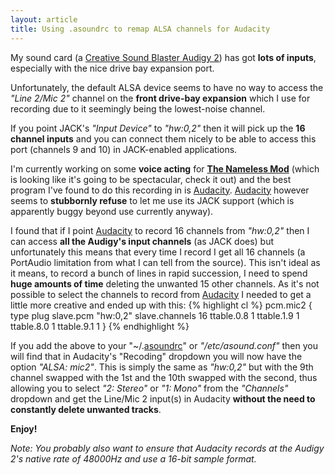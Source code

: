 ```yaml
---
layout: article
title: Using .asoundrc to remap ALSA channels for Audacity
---
```

My sound card (a [Creative Sound Blaster Audigy 2](http://en.wikipedia.org/wiki/Sound_Blaster_Audigy)) has got **lots of inputs**, especially with the nice drive bay expansion port.

Unfortunately, the default ALSA device seems to have no way to access the _"Line 2/Mic 2"_ channel on the **front drive-bay expansion** which I use for recording due to it seemingly being the lowest-noise channel.

If you point JACK's _"Input Device"_ to _"hw:0,2"_ then it will pick up the **16 channel inputs** and you can connect them nicely to be able to access this port (channels 9 and 10) in JACK-enabled applications.

I'm currently working on some **voice acting** for [**The Nameless Mod**](http://thenamelessmod.com/editors_choice/) (which is looking like it's going to be spectacular, check it out) and the best program I've found to do this recording in is [Audacity](http://audacity.sourceforge.net/). [Audacity](http://audacity.sourceforge.net/) however seems to **stubbornly refuse** to let me use its JACK support (which is apparently buggy beyond use currently anyway).

I found that if I point [Audacity](http://audacity.sourceforge.net/) to record 16 channels from _"hw:0,2"_ then I can access **all the Audigy's input channels** (as JACK does) but unfortunately this means that every time I record I get all 16 channels (a PortAudio limitation from what I can tell from the source). This isn't ideal as it means, to record a bunch of lines in rapid succession, I need to spend **huge amounts of time** deleting the unwanted 15 other channels. As it's not possible to select the channels to record from [Audacity](http://audacity.sourceforge.net/) I needed to get a little more creative and ended up with this:
{% highlight cl %}
pcm.mic2 {
	type plug
	slave.pcm "hw:0,2"
	slave.channels 16
	ttable.0.8 1
	ttable.1.9 1
	ttable.8.0 1
	ttable.9.1 1
}
{% endhighlight %}

If you add the above to your "~/.[asoundrc](http://www.alsa-project.org/main/index.php/Asoundrc)" or _"/etc/asound.conf"_ then you will find that in Audacity's "Recoding" dropdown you will now have the option _"ALSA: mic2"_. This is simply the same as _"hw:0,2"_ but with the 9th channel swapped with the 1st and the 10th swapped with the second, thus allowing you to select _"2: Stereo"_ or _"1: Mono"_ from the _"Channels"_ dropdown and get the Line/Mic 2 input(s) in Audacity **without the need to constantly delete unwanted tracks**.

**Enjoy!**

_Note: You probably also want to ensure that Audacity records at the Audigy 2's native rate of 48000Hz and use a 16-bit sample format._
